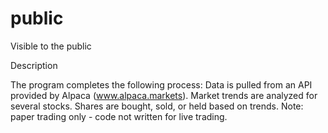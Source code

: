 # public
Visible to the public

Description

The program completes the following process:
Data is pulled from an API provided by Alpaca (www.alpaca.markets).
Market trends are analyzed for several stocks.
Shares are bought, sold, or held based on trends.
Note: paper trading only - code not written for live trading.
